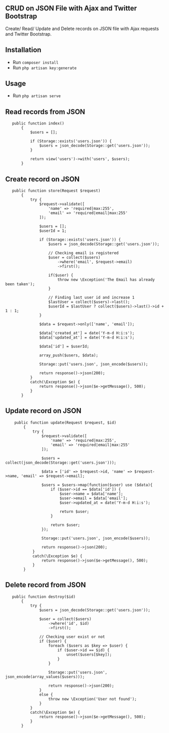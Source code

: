 ## CRUD on JSON File with Ajax and Twitter Bootstrap

Create/ Read/ Update and Delete records on JSON file with Ajax requests and Twitter Bootstrap.


## Installation

- Run `composer install`
- Run `php artisan key:generate` 

## Usage

- Run `php artisan serve`

## Read records from JSON

       public function index()
           {
               $users = [];
       
               if (Storage::exists('users.json')) {
                   $users = json_decode(Storage::get('users.json'));
               }
       
               return view('users')->with('users', $users);
           }



## Create record on JSON

       public function store(Request $request)
           {
               try {
                   $request->validate([
                       'name' => 'required|max:255',
                       'email' => 'required|email|max:255'
                   ]);
       
                   $users = [];
                   $userId = 1;
       
                   if (Storage::exists('users.json')) {
                       $users = json_decode(Storage::get('users.json'));
       
                       // Checking email is registered
                       $user = collect($users)
                           ->where('email', $request->email)
                           ->first();
       
                       if($user) {
                           throw new \Exception('The Email has already been taken');
                       }
       
                       // Finding last user id and increase 1
                       $lastUser = collect($users)->last();
                       $userId = $lastUser ? collect($users)->last()->id + 1 : 1;
                   }
       
                   $data = $request->only(['name', 'email']);
       
                   $data['created_at'] = date('Y-m-d H:i:s');
                   $data['updated_at'] = date('Y-m-d H:i:s');
       
                   $data['id'] = $userId;
       
                   array_push($users, $data);
       
                   Storage::put('users.json', json_encode($users));
       
                   return response()->json(200);
               }
               catch(\Exception $e) {
                   return response()->json($e->getMessage(), 500);
               }
           }


## Update record on JSON

        
        public function update(Request $request, $id)
            {
                try {
                    $request->validate([
                        'name' => 'required|max:255',
                        'email' => 'required|email|max:255'
                    ]);
        
                    $users = collect(json_decode(Storage::get('users.json')));
        
                    $data = ['id' => $request->id, 'name' => $request->name, 'email' => $request->email];
        
                    $users = $users->map(function($user) use ($data){
                        if ($user->id == $data['id']) {
                            $user->name = $data['name'];
                            $user->email = $data['email'];
                            $user->updated_at = date('Y-m-d H:i:s');
        
                            return $user;
                        }
        
                        return $user;
                    });
        
                    Storage::put('users.json', json_encode($users));
        
                    return response()->json(200);
                }
                catch(\Exception $e) {
                    return response()->json($e->getMessage(), 500);
                }
            }


## Delete record from JSON

       public function destroy($id)
           {
               try {
                   $users = json_decode(Storage::get('users.json'));
       
                   $user = collect($users)
                       ->where('id', $id)
                       ->first();
       
                   // Checking user exist or not
                   if ($user) {
                       foreach ($users as $key => $user) {
                           if ($user->id == $id) {
                               unset($users[$key]);
                           }
                       }
       
                       Storage::put('users.json', json_encode(array_values($users)));
       
                       return response()->json(200);
                   }
                   else {
                       throw new \Exception('User not found');
                   }
               }
               catch(\Exception $e) {
                   return response()->json($e->getMessage(), 500);
               }
           }

